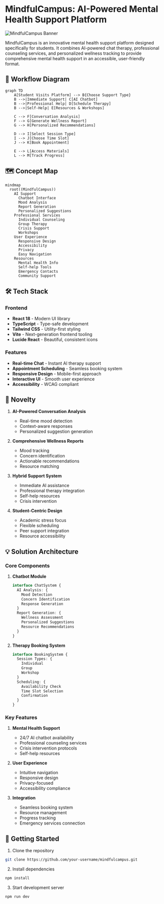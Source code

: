 # MindfulCampus: AI-Powered Mental Health Support Platform

![MindfulCampus Banner](https://images.unsplash.com/photo-1552664730-d307ca884978?auto=format&fit=crop&w=1200&h=400)

MindfulCampus is an innovative mental health support platform designed specifically for students. It combines AI-powered chat therapy, professional counseling services, and personalized wellness tracking to provide comprehensive mental health support in an accessible, user-friendly format.

## 🔄 Workflow Diagram

```mermaid
graph TD
    A[Student Visits Platform] --> B{Choose Support Type}
    B -->|Immediate Support| C[AI Chatbot]
    B -->|Professional Help| D[Schedule Therapy]
    B -->|Self-Help| E[Resources & Workshops]
    
    C --> F[Conversation Analysis]
    F --> G[Generate Wellness Report]
    G --> H[Personalized Recommendations]
    
    D --> I[Select Session Type]
    I --> J[Choose Time Slot]
    J --> K[Book Appointment]
    
    E --> L[Access Materials]
    L --> M[Track Progress]
```

## 🗺️ Concept Map

```mermaid
mindmap
  root((MindfulCampus))
    AI Support
      Chatbot Interface
      Mood Analysis
      Report Generation
      Personalized Suggestions
    Professional Services
      Individual Counseling
      Group Therapy
      Crisis Support
      Workshops
    User Experience
      Responsive Design
      Accessibility
      Privacy
      Easy Navigation
    Resources
      Mental Health Info
      Self-help Tools
      Emergency Contacts
      Community Support
```

## 🛠️ Tech Stack

### Frontend
- **React 18** - Modern UI library
- **TypeScript** - Type-safe development
- **Tailwind CSS** - Utility-first styling
- **Vite** - Next-generation frontend tooling
- **Lucide React** - Beautiful, consistent icons

### Features
- **Real-time Chat** - Instant AI therapy support
- **Appointment Scheduling** - Seamless booking system
- **Responsive Design** - Mobile-first approach
- **Interactive UI** - Smooth user experience
- **Accessibility** - WCAG compliant

## 🎯 Novelty

1. **AI-Powered Conversation Analysis**
   - Real-time mood detection
   - Context-aware responses
   - Personalized suggestion generation

2. **Comprehensive Wellness Reports**
   - Mood tracking
   - Concern identification
   - Actionable recommendations
   - Resource matching

3. **Hybrid Support System**
   - Immediate AI assistance
   - Professional therapy integration
   - Self-help resources
   - Crisis intervention

4. **Student-Centric Design**
   - Academic stress focus
   - Flexible scheduling
   - Peer support integration
   - Resource accessibility

## 💡 Solution Architecture

### Core Components

1. **Chatbot Module**
   ```typescript
   interface ChatSystem {
     AI Analysis: {
       Mood Detection
       Concern Identification
       Response Generation
     }
     Report Generation: {
       Wellness Assessment
       Personalized Suggestions
       Resource Recommendations
     }
   }
   ```

2. **Therapy Booking System**
   ```typescript
   interface BookingSystem {
     Session Types: {
       Individual
       Group
       Workshop
     }
     Scheduling: {
       Availability Check
       Time Slot Selection
       Confirmation
     }
   }
   ```

### Key Features

1. **Mental Health Support**
   - 24/7 AI chatbot availability
   - Professional counseling services
   - Crisis intervention protocols
   - Self-help resources

2. **User Experience**
   - Intuitive navigation
   - Responsive design
   - Privacy-focused
   - Accessibility compliance

3. **Integration**
   - Seamless booking system
   - Resource management
   - Progress tracking
   - Emergency services connection

## 🚀 Getting Started

1. Clone the repository
```bash
git clone https://github.com/your-username/mindfulcampus.git
```

2. Install dependencies
```bash
npm install
```

3. Start development server
```bash
npm run dev
```

